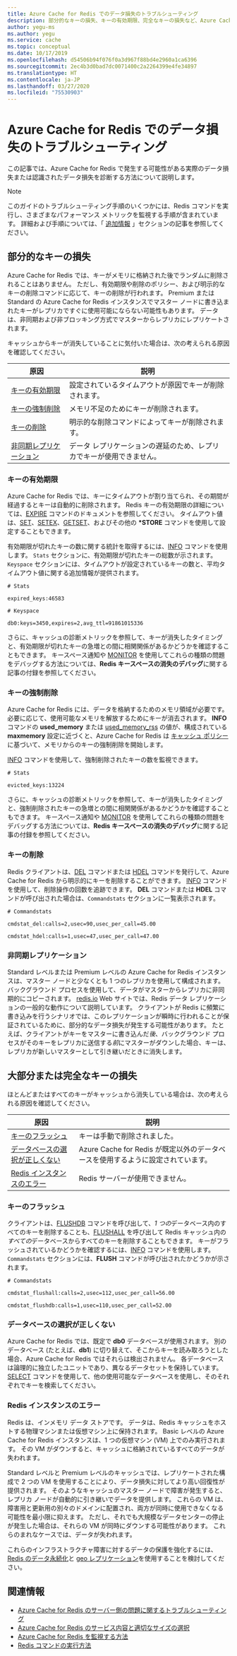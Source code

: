 ```yaml
---
title: Azure Cache for Redis でのデータ損失のトラブルシューティング
description: 部分的なキーの損失、キーの有効期限、完全なキーの損失など、Azure Cache for Redis のデータ損失に関する問題を解決する方法について説明します。
author: yegu-ms
ms.author: yegu
ms.service: cache
ms.topic: conceptual
ms.date: 10/17/2019
ms.openlocfilehash: d54506b94f076f0a3d967f88bd4e2960a1ca6396
ms.sourcegitcommit: 2ec4b3d0bad7dc0071400c2a2264399e4fe34897
ms.translationtype: HT
ms.contentlocale: ja-JP
ms.lasthandoff: 03/27/2020
ms.locfileid: "75530903"
---
```

# <a name="troubleshoot-data-loss-in-azure-cache-for-redis"></a>Azure Cache for Redis でのデータ損失のトラブルシューティング

この記事では、Azure Cache for Redis で発生する可能性がある実際のデータ損失または認識されたデータ損失を診断する方法について説明します。

> [!NOTE]
> このガイドのトラブルシューティング手順のいくつかには、Redis コマンドを実行し、さまざまなパフォーマンス メトリックを監視する手順が含まれています。 詳細および手順については、「 [追加情報](#additional-information) 」セクションの記事を参照してください。
>

## <a name="partial-loss-of-keys"></a>部分的なキーの損失

Azure Cache for Redis では、キーがメモリに格納された後でランダムに削除されることはありません。 ただし、有効期限や削除のポリシー、および明示的なキーの削除コマンドに応じて、キーの削除が行われます。 Premium または Standard の Azure Cache for Redis インスタンスでマスター ノードに書き込まれたキーがレプリカですぐに使用可能にならない可能性もあります。 データは、非同期および非ブロッキング方式でマスターからレプリカにレプリケートされます。

キャッシュからキーが消失していることに気付いた場合は、次の考えられる原因を確認してください。

| 原因 | 説明 |
|---|---|
| [キーの有効期限](#key-expiration) | 設定されているタイムアウトが原因でキーが削除されます。 |
| [キーの強制削除](#key-eviction) | メモリ不足のためにキーが削除されます。 |
| [キーの削除](#key-deletion) | 明示的な削除コマンドによってキーが削除されます。 |
| [非同期レプリケーション](#async-replication) | データ レプリケーションの遅延のため、レプリカでキーが使用できません。 |

### <a name="key-expiration"></a>キーの有効期限

Azure Cache for Redis では、キーにタイムアウトが割り当てられ、その期間が経過するとキーは自動的に削除されます。 Redis キーの有効期限の詳細については、[EXPIRE](https://redis.io/commands/expire) コマンドのドキュメントを参照してください。 タイムアウト値は、[SET](https://redis.io/commands/set)、[SETEX](https://redis.io/commands/setex)、[GETSET](https://redis.io/commands/getset)、およびその他の **\*STORE** コマンドを使用して設定することもできます。

有効期限が切れたキーの数に関する統計を取得するには、[INFO](https://redis.io/commands/info) コマンドを使用します。 `Stats` セクションに、有効期限が切れたキーの総数が示されます。 `Keyspace` セクションには、タイムアウトが設定されているキーの数と、平均タイムアウト値に関する追加情報が提供されます。

```
# Stats

expired_keys:46583

# Keyspace

db0:keys=3450,expires=2,avg_ttl=91861015336
```

さらに、キャッシュの診断メトリックを参照して、キーが消失したタイミングと、有効期限が切れたキーの急増との間に相関関係があるかどうかを確認することもできます。 キースペース通知や [MONITOR](https://gist.github.com/JonCole/4a249477142be839b904f7426ccccf82#appendix) を使用してこれらの種類の問題をデバッグする方法については、**Redis キースペースの消失のデバッグ**に関する記事の付録を参照してください。

### <a name="key-eviction"></a>キーの強制削除

Azure Cache for Redis には、データを格納するためのメモリ領域が必要です。 必要に応じて、使用可能なメモリを解放するためにキーが消去されます。 **INFO** コマンドの **used_memory** または [used_memory_rss](https://redis.io/commands/info) の値が、構成されている **maxmemory** 設定に近づくと、Azure Cache for Redis は [キャッシュ ポリシー](https://redis.io/topics/lru-cache)に基づいて、メモリからのキーの強制削除を開始します。

[INFO](https://redis.io/commands/info) コマンドを使用して、強制削除されたキーの数を監視できます。

```
# Stats

evicted_keys:13224
```

さらに、キャッシュの診断メトリックを参照して、キーが消失したタイミングと、強制削除されたキーの急増との間に相関関係があるかどうかを確認することもできます。 キースペース通知や [MONITOR](https://gist.github.com/JonCole/4a249477142be839b904f7426ccccf82#appendix) を使用してこれらの種類の問題をデバッグする方法については、**Redis キースペースの消失のデバッグ**に関する記事の付録を参照してください。

### <a name="key-deletion"></a>キーの削除

Redis クライアントは、[DEL](https://redis.io/commands/del) コマンドまたは [HDEL](https://redis.io/commands/hdel) コマンドを発行して、Azure Cache for Redis から明示的にキーを削除することができます。 [INFO](https://redis.io/commands/info) コマンドを使用して、削除操作の回数を追跡できます。 **DEL** コマンドまたは **HDEL** コマンドが呼び出された場合は、`Commandstats` セクションに一覧表示されます。

```
# Commandstats

cmdstat_del:calls=2,usec=90,usec_per_call=45.00

cmdstat_hdel:calls=1,usec=47,usec_per_call=47.00
```

### <a name="async-replication"></a>非同期レプリケーション

Standard レベルまたは Premium レベルの Azure Cache for Redis インスタンスは、マスター ノードと少なくとも 1 つのレプリカを使用して構成されます。 バックグラウンド プロセスを使用して、データがマスターからレプリカに非同期的にコピーされます。 [redis.io](https://redis.io/topics/replication) Web サイトでは、Redis データ レプリケーションの一般的な動作について説明しています。 クライアントが Redis に頻繁に書き込みを行うシナリオでは、このレプリケーションが瞬時に行われることが保証されているために、部分的なデータ損失が発生する可能性があります。 たとえば、クライアントがキーをマスターに書き込んだ*後*、バックグラウンド プロセスがそのキーをレプリカに送信する*前*にマスターがダウンした場合、キーは、レプリカが新しいマスターとして引き継いだときに消失します。

## <a name="major-or-complete-loss-of-keys"></a>大部分または完全なキーの損失

ほとんどまたはすべてのキーがキャッシュから消失している場合は、次の考えられる原因を確認してください。

| 原因 | 説明 |
|---|---|
| [キーのフラッシュ](#key-flushing) | キーは手動で削除されました。 |
| [データベースの選択が正しくない](#incorrect-database-selection) | Azure Cache for Redis が既定以外のデータベースを使用するように設定されています。 |
| [Redis インスタンスのエラー](#redis-instance-failure) | Redis サーバーが使用できません。 |

### <a name="key-flushing"></a>キーのフラッシュ

クライアントは、[FLUSHDB](https://redis.io/commands/flushdb) コマンドを呼び出して、*1 つの*データベース内のすべてのキーを削除することも、[FLUSHALL](https://redis.io/commands/flushall) を呼び出して Redis キャッシュ内の*すべての*データベースからすべてのキーを削除することもできます。 キーがフラッシュされているかどうかを確認するには、[INFO](https://redis.io/commands/info) コマンドを使用します。 `Commandstats` セクションには、**FLUSH** コマンドが呼び出されたかどうかが示されます。

```
# Commandstats

cmdstat_flushall:calls=2,usec=112,usec_per_call=56.00

cmdstat_flushdb:calls=1,usec=110,usec_per_call=52.00
```

### <a name="incorrect-database-selection"></a>データベースの選択が正しくない

Azure Cache for Redis では、既定で **db0** データベースが使用されます。 別のデータベース (たとえば、**db1**) に切り替えて、そこからキーを読み取ろうとした場合、Azure Cache for Redis ではそれらは検出されません。 各データベースは論理的に独立したユニットであり、異なるデータセットを保持しています。 [SELECT](https://redis.io/commands/select) コマンドを使用して、他の使用可能なデータベースを使用し、そのそれぞれでキーを検索してください。

### <a name="redis-instance-failure"></a>Redis インスタンスのエラー

Redis は、インメモリ データ ストアです。 データは、Redis キャッシュをホストする物理マシンまたは仮想マシン上に保持されます。 Basic レベルの Azure Cache for Redis インスタンスは、1 つの仮想マシン (VM) 上でのみ実行されます。 その VM がダウンすると、キャッシュに格納されているすべてのデータが失われます。 

Standard レベルと Premium レベルのキャッシュでは、レプリケートされた構成で 2 つの VM を使用することにより、データ損失に対してより高い回復性が提供されます。 そのようなキャッシュのマスター ノードで障害が発生すると、レプリカ ノードが自動的に引き継いでデータを提供します。 これらの VM は、障害用と更新用の別々のドメインに配置され、両方が同時に使用できなくなる可能性を最小限に抑えます。 ただし、それでも大規模なデータセンターの停止が発生した場合は、それらの VM が同時にダウンする可能性があります。 これらのまれなケースでは、データが失われます。

これらのインフラストラクチャ障害に対するデータの保護を強化するには、[Redis のデータ永続化](https://redis.io/topics/persistence)と [geo レプリケーション](https://docs.microsoft.com/azure/azure-cache-for-redis/cache-how-to-geo-replication)を使用することを検討してください。

## <a name="additional-information"></a>関連情報

- [Azure Cache for Redis のサーバー側の問題に関するトラブルシューティング](cache-troubleshoot-server.md)
- [Azure Cache for Redis のサービス内容と適切なサイズの選択](cache-faq.md#what-azure-cache-for-redis-offering-and-size-should-i-use)
- [Azure Cache for Redis を監視する方法](cache-how-to-monitor.md)
- [Redis コマンドの実行方法](cache-faq.md#how-can-i-run-redis-commands)
